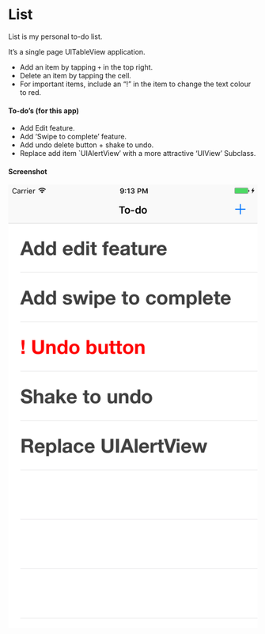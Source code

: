 # List

List is my personal to-do list. 

It’s a single page UITableView application. 

- Add an item by tapping `+` in the top right. 
- Delete an item by tapping the cell. 
- For important items,  include an “!” in the item to change the text colour to red.

#### To-do’s (for this app)

- Add Edit feature. 
- Add ‘Swipe to complete’ feature. 
- Add undo delete button + shake to undo.
- Replace add item `UIAlertView’ with a more attractive ‘UIView’ Subclass. 

#### Screenshot

![](https://github.com/tomeehan/list/blob/master/Simulator%20Screen%20Shot%2030%20Oct%202016%2C%2021.13.05.png)
